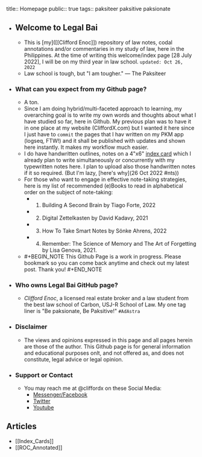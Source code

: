 title:: Homepage
public:: true
tags:: paksiteer paksitive paksionate

- ## Welcome to Legal Bai
	- This is [my]([[Clifford Enoc]]) repository of law notes, codal annotations and/or commentaries in my study of law, here in the Philippines. At the time of writing this welcome/index page [28 July 2022], I will be on my third year in law school. `updated: Oct 26, 2022`
	- Law school is tough, but "I am tougher." — The Paksiteer
- ### What can you expect from my Github page?
	- A ton.
	- Since I am doing hybrid/multi-faceted approach to learning, my overarching goal is to write my own words and thoughts about what I have studied so far, here in Github. My previous plan was to have it in one place at my website (CliffordX.com) but I wanted it here since I just have to `commit` the pages that I hav written on my PKM app (logseq, FTW!) and it shall be published with updates and shown here instantly. It makes my workflow much easier.
	- I do have handwritten outlines, notes on a 4"x6" [index card]([[Index_Cards]]) which I already plan to write simultaneously or concurrently with my typewritten notes here. I plan to upload also those handwritten notes if it so required. (But I'm lazy, [here's why](26 Oct 2022 #nts))
	- For those who want to engage in effective note-taking strategies, here is my list of recommended (e)Books to read in alphabetical order on the subject of note-taking:
		- 1. Building A Second Brain by Tiago Forte, 2022
		- 2. Digital Zettelkasten by David Kadavy, 2021
		- 3. How To Take Smart Notes by Sönke Ahrens, 2022
		- 4. Remember: The Science of Memory and The Art of Forgetting by Lisa Genova, 2021.
	- #+BEGIN_NOTE
	  This Github Page is a work in progress. Please bookmark so you can come back anytime and check out my latest post. Thank you!
	  #+END_NOTE
- ### Who owns Legal Bai GitHub page?
	- *Clifford Enoc*, a licensed real estate broker and a law student from the best law school of Carbon, USJ-R School of Law. My one tag liner is "Be paksionate, Be Paksitive!" `#AdAstra`
- ### Disclaimer
	- The views and opinions expressed in this page and all pages herein are those of the author. This Github page is for general information and educational purposes onlt, and not offered as, and does not constitute, legal advice or legal opinion.
- ### Support or Contact
	- You may reach me at @cliffordx on these Social Media:
		- [Messenger/Facebook](https://faceboook.com/cliffordx)
		- [Twitter](https://twitter.com/cliffordx)
		- [Youtube](https://youtube.com/CliffordEnoc)
## Articles
- [[Index_Cards]]
- [[ROC_Annotated]]